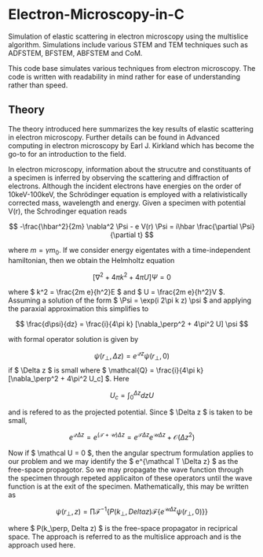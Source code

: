# Electron-Microscopy-in-C
Simulation of elastic scattering in electron microscopy using the multislice algorithm. Simulations include various STEM and TEM techniques such as ADFSTEM, BFSTEM, ABFSTEM and CoM.

This code base simulates various techniques from electron microscopy. 
The code is written with readability in mind rather for ease of understanding rather than speed.

## Theory
The theory introduced here summarizes the key results of elastic scattering in electron microscopy. Further details can be found in 
Advanced computing in electron microscopy by Earl J. Kirkland which has become the go-to for an introduction to the field.

In electron microscopy, information about the strucutre and constituants of a specimen is inferred by observing the scattering and diffraction of
electrons. Although the incident electrons have energies on the order of 10keV-100keV, the Schrödinger equation is employed with a relativistically 
corrected mass, wavelength and energy.
Given a specimen with potential V(r), the Schrodinger equation reads

$$  -\frac{\hbar^2}{2m} \nabla^2 \Psi - e V(r) \Psi = i\hbar \frac{\partial \Psi}{\partial t} $$

where $m=\gamma m_0$. If we consider energy eigentates with a time-independent hamiltonian, then we obtain the Helmholtz equation

$$ [\nabla^2 + 4 \pi k^2 + 4 \pi U ] \Psi = 0 $$

where $ k^2 = \frac{2m e}{h^2}E $ and $ U = \frac{2m e}{h^2}V $. Assuming a solution of the form $ \Psi = \exp(i 2\pi k z) \psi $ and applying the paraxial approximation this simplifies to

$$ \frac{d\psi}{dz} = \frac{i}{4\pi k} [\nabla_\perp^2 + 4\pi^2 U] \psi  $$

with formal operator solution is given by

$$ \psi(r_\perp, \Delta z) = e^{\mathcal{Q} z} \psi(r_\perp, 0)  $$ if $ \Delta z $ is small where $ \mathcal{Q} = \frac{i}{4\pi k} [\nabla_\perp^2 + 4\pi^2 U_c]  $. Here 

$$  U_c = \int_0^{\Delta z} dz U $$

and is refered to as the projected potential.
Since $ \Delta z $ is taken to be small, 

$$ e^{\mathcal Q \Delta z} = e^{(\mathcal T + \mathcal U) \Delta z} = e^{\mathcal T \Delta z} e^{\mathcal U \Delta z} + \mathcal{O}(\Delta z ^2) $$

Now if $ \mathcal U = 0 $, then the angular spectrum formulation applies to our problem and we may identify the $ e^{\mathcal T \Delta z} $ as  the free-space propagotor. So we may propagate the wave function through the specimen through repeted applicaiton of these operators until the wave function is at the exit of the specimen. Mathematically, this may be written as 

$$ \psi(r_\perp, z) = \prod \mathcal F^{-1} \{ P(k_\perp, Delta z) \mathcal F\{ e^{\mathcal U \Delta z} \psi(r_\perp, 0) \} \} $$

where $ P(k_\perp, Delta z) $ is the free-space propagator in reciprical space. The approach is referred to as the multislice approach and is the approach used here.
